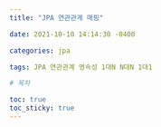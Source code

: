```yaml
---
title: "JPA 연관관계 매핑"

date: 2021-10-10 14:14:30 -0400

categories: jpa

tags: JPA 연관관계 영속성 1대N N대N 1대1

# 목차

toc: true  
toc_sticky: true
---
```


